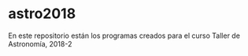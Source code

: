 # astro2018
En este repositorio están los programas creados para el curso Taller de Astronomía, 2018-2
